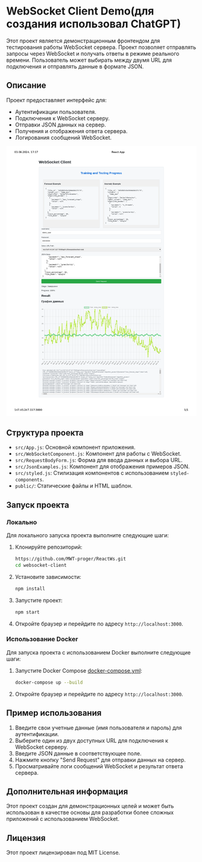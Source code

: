 # WebSocket Client Demo(для создания использовал ChatGPT)

Этот проект является демонстрационным фронтендом для тестирования работы WebSocket сервера. Проект позволяет отправлять запросы через WebSocket и получать ответы в режиме реального времени. Пользователь может выбирать между двумя URL для подключения и отправлять данные в формате JSON.

## Описание

Проект предоставляет интерфейс для:
- Аутентификации пользователя.
- Подключения к WebSocket серверу.
- Отправки JSON данных на сервер.
- Получения и отображения ответа сервера.
- Логирования сообщений WebSocket.

![Картинка экрана](docs/example.png)

## Структура проекта

- `src/App.js`: Основной компонент приложения.
- `src/WebSocketComponent.js`: Компонент для работы с WebSocket.
- `src/RequestBodyForm.js`: Форма для ввода данных и выбора URL.
- `src/JsonExamples.js`: Компонент для отображения примеров JSON.
- `src/styled.js`: Стилизация компонентов с использованием `styled-components`.
- `public/`: Статические файлы и HTML шаблон.

## Запуск проекта

### Локально

Для локального запуска проекта выполните следующие шаги:

1. Клонируйте репозиторий:
    ```sh
    https://github.com/MWT-proger/ReactWs.git
    cd websocket-client
    ```

2. Установите зависимости:
    ```sh
    npm install
    ```

3. Запустите проект:
    ```sh
    npm start
    ```

4. Откройте браузер и перейдите по адресу `http://localhost:3000`.

### Использование Docker

Для запуска проекта с использованием Docker выполните следующие шаги:


1. Запустите Docker Compose [docker-compose.yml](deployments/docker/docker-compose.yml):
    ```sh
    docker-compose up --build
    ```

2. Откройте браузер и перейдите по адресу `http://localhost:3000`.

## Пример использования

1. Введите свои учетные данные (имя пользователя и пароль) для аутентификации.
2. Выберите один из двух доступных URL для подключения к WebSocket серверу.
3. Введите JSON данные в соответствующее поле.
4. Нажмите кнопку "Send Request" для отправки данных на сервер.
5. Просматривайте логи сообщений WebSocket и результат ответа сервера.

## Дополнительная информация

Этот проект создан для демонстрационных целей и может быть использован в качестве основы для разработки более сложных приложений с использованием WebSocket.

## Лицензия

Этот проект лицензирован под MIT License.
